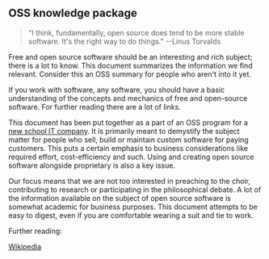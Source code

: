 ## OSS knowledge package
> "I think, fundamentally, open source does tend to be more stable software. It's the right way to do things." --Linus Torvalds

Free and open source software should be an interesting and rich subject; there is a lot to know. This document summarizes the information we find relevant. Consider this an OSS summary for people who aren't into it yet. 

If you work with software, any software, you should have a basic understanding of the concepts and mechanics of free and open-source software. For further reading there are a lot of links.

This document has been put together as a part of an OSS program for a [new school IT company](http://www.futurice.com "Futurice"). It is primarily meant to demystify the subject matter for people who sell, build or maintain custom software for paying customers. This puts a certain emphasis to business considerations like required effort, cost-efficiency and such. Using and creating open source software alongside proprietary is also a key issue. 

Our focus means that we are not too interested in preaching to the choir, contributing to research or participating in the philosophical debate. A lot of the information available on the subject of open source software is somewhat academic for business purposes. This document attempts to be easy to digest, even if you are comfortable wearing a suit and tie to work. 

Further reading:

[Wikipedia](http://en.wikipedia.org/wiki/Open-source_software "Title")
